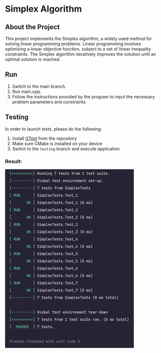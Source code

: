# Simplex Algorithm

## About the Project
This project implements the Simplex algorithm, a widely used method for solving linear programming problems. Linear programming involves optimizing a linear objective function, subject to a set of linear inequality constraints. The Simplex algorithm iteratively improves the solution until an optimal solution is reached.

## Run

1. Switch to the main branch.
2. Run main.cpp.
3. Follow the instructions provided by the program to input the necessary problem parameters and constraints.


## Testing

In order to launch tests, please do the following:

1. Install [GTest](https://google.github.io/googletest/quickstart-cmake.html) from the repository
2. Make sure CMake is installed on your device
3. Switch to the `testing` branch and execute application

### Result:

![testing](testing.png)
